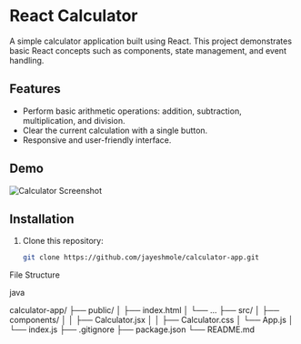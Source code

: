 # React Calculator

A simple calculator application built using React. This project demonstrates basic React concepts such as components, state management, and event handling.

## Features

- Perform basic arithmetic operations: addition, subtraction, multiplication, and division.
- Clear the current calculation with a single button.
- Responsive and user-friendly interface.

## Demo

![Calculator Screenshot](screenshot.png)

## Installation

1. Clone this repository:
   ```bash
   git clone https://github.com/jayeshmole/calculator-app.git
   ```

File Structure

java

calculator-app/
├── public/
│ ├── index.html
│ └── ...
├── src/
│ ├── components/
│ │ ├── Calculator.jsx
│ │ ├── Calculator.css
│ └── App.js
│ └── index.js
├── .gitignore
├── package.json
└── README.md
